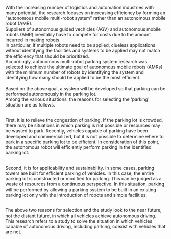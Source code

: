 With the increasing number of logistics and automation industries with many potential, the research focuses on increasing efficiency by forming an "autonomous mobile multi-robot system" rather than an autonomous mobile robot (AMR).<br>
Suppliers of autonomous guided vechicles (AGV) and autonomous mobile robots (AMR) inevitably have to compete for costs due to the amount incurred in making robots.<br>
In particular, if multiple robots need to be applied, clueless applications without identifying the facilities and systems to be applied may not match the efficiency that should be prioritized.<br>
Accordingly, autonomous multi-robot parking system research was selected to achieve the ultimate goal of autonomous mobile robots (AMRs) with the minimum number of robots by identifying the system and identifying how many should be applied to be the most efficient.<br>
<br>
Based on the above goal, a system will be developed so that parking can be performed autonomously in the parking lot.<br>
Among the various situations, the reasons for selecting the 'parking' situation are as follows.<br><br>

First, it is to relieve the congestion of parking. 
If the parking lot is crowded, there may be situations in which parking is not possible or resources may be wasted to park. 
Recently, vehicles capable of parking have been developed and commercialized, but it is not possible to determine where to park in a specific parking lot to be efficient. 
In consideration of this point, the autonomous robot will efficiently perform parking in the identified parking lot.<br><br>

Second, it is for applicability and sustainability. 
In some cases, parking towers are built for efficient parking of vehicles. In this case, the entire parking lot is constructed or modified for parking. 
This can be judged as a waste of resources from a continuous perspective. 
In this situation, parking will be performed by allowing a parking system to be built in an existing parking lot only with the introduction of robots and simple facilities.<br><br>

The above two reasons for selection and the study look to the near future, not the distant future, in which all vehicles achieve autonomous driving. 
This research refers to a study to solve the situation in which vehicles capable of autonomous driving, including parking, coexist with vehicles that are not.

